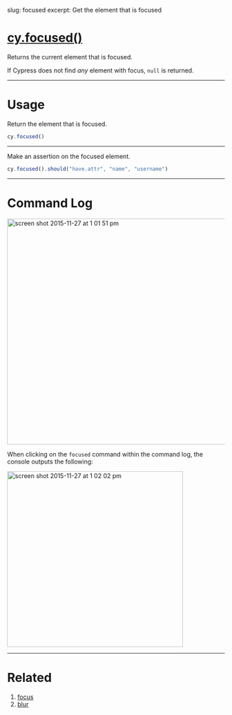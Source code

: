 slug: focused
excerpt: Get the element that is focused

# [cy.focused()](#usage)

Returns the current element that is focused.

If Cypress does not find *any* element with focus, `null` is returned.

***

# Usage

Return the element that is focused.

```javascript
cy.focused()
```

***

Make an assertion on the focused element.

```javascript
cy.focused().should("have.attr", "name", "username")
```

***

# Command Log

<img width="523" alt="screen shot 2015-11-27 at 1 01 51 pm" src="https://cloud.githubusercontent.com/assets/1271364/11446780/f71fb350-9509-11e5-963a-a6940fbc63b6.png">

When clicking on the `focused` command within the command log, the console outputs the following:

<img width="407" alt="screen shot 2015-11-27 at 1 02 02 pm" src="https://cloud.githubusercontent.com/assets/1271364/11446771/d104a6d0-9509-11e5-9464-2e397cb1eb24.png">

***

# Related
1. [focus](https://on.cypress.io/api/focus)
2. [blur](https://on.cypress.io/api/blur)